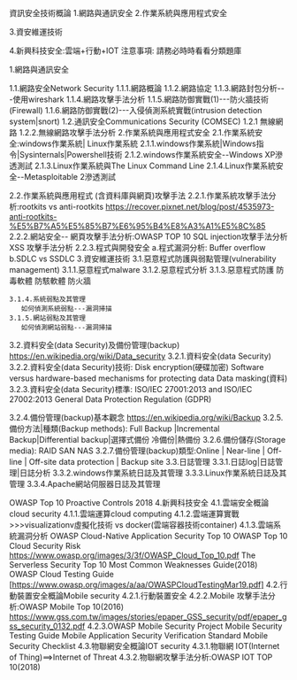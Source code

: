 資訊安全技術概論
1.網路與通訊安全
2.作業系統與應用程式安全

3.資安維運技術

4.新興科技安全:雲端+行動+IOT
注意事項:
請務必時時看看分類題庫

1.網路與通訊安全

  1.1.網路安全Network Security
    1.1.1.網路概論
    1.1.2.網路協定
    1.1.3.網路封包分析---使用wireshark
    1.1.4.網路攻擊手法分析
    1.1.5.網路防御實戰(1)---防火牆技術(Firewall)
    1.1.6.網路防御實戰(2)---入侵偵測系統實戰(intrusion detection system|snort)
  1.2.通訊安全Communications Security (COMSEC)
    1.2.1 無線網路
    1.2.2.無線網路攻擊手法分析
2.作業系統與應用程式安全
  2.1.作業系統安全:windows作業系統| Linux作業系統 
     2.1.1.windows作業系統|Windows指令|Sysinternals|Powershell技術
     2.1.2.windows作業系統安全--Windows XP滲透測試
     2.1.3.Linux作業系統與The Linux Command Line
     2.1.4.Linux作業系統安全--Metasploitable 2滲透測試
     
  2.2.作業系統與應用程式 (含資料庫與網頁)攻擊手法
    2.2.1.作業系統攻擊手法分析:rootkits vs anti-rootkits
       https://recover.pixnet.net/blog/post/4535973-anti-rootkits-%E5%B7%A5%E5%85%B7%E6%95%B4%E8%A3%A1%E5%8C%85
    2.2.2.網站安全--
        網頁攻擊手法分析:OWASP TOP 10
        SQL injection攻擊手法分析 
        XSS 攻擊手法分析
    2.2.3.程式與開發安全
        a.程式漏洞分析: Buffer overflow
        b.SDLC vs SSDLC
3.資安維運技術
  3.1.惡意程式防護與弱點管理(vulnerability management)
    3.1.1.惡意程式malware
    3.1.2.惡意程式分析
    3.1.3.惡意程式防護
         防毒軟體
         防駭軟體
         防火牆
         
    3.1.4.系統弱點及其管理
       如何偵測系統弱點---漏洞掃描
    3.1.5.網站弱點及其管理
       如何偵測網站弱點---漏洞掃描
 3.2.資料安全(data Security)及備份管理(backup)
    https://en.wikipedia.org/wiki/Data_security
   3.2.1.資料安全(data Security)
   3.2.2.資料安全(data Security)技術:
         Disk encryption(硬碟加密)
         Software versus hardware-based mechanisms for protecting data
         Data masking(資料)
   3.2.3.資料安全(data Security)標準:
         ISO/IEC 27001:2013 and ISO/IEC 27002:2013
         General Data Protection Regulation (GDPR) 
         
   3.2.4.備份管理(backup)基本觀念    https://en.wikipedia.org/wiki/Backup
   3.2.5.備份方法|種類(Backup methods):
           Full Backup |Incremental Backup|Differential backup|選擇式備份
           冷備份|熱備份
    3.2.6.備份儲存(Storage media): RAID  SAN NAS
    3.2.7.備份管理(backup)類型:Online | Near-line | Off-line | Off-site data protection | Backup site
 3.3.日誌管理
   3.3.1.日誌log|日誌管理|日誌分析
   3.3.2.windows作業系統日誌及其管理
   3.3.3.Linux作業系統日誌及其管理
   3.3.4.Apache網站伺服器日誌及其管理
   
   OWASP Top 10 Proactive Controls 2018
4.新興科技安全
  4.1.雲端安全概論cloud security
    4.1.1.雲端運算cloud computing
    4.1.2.雲端運算實戰>>>visualizationv虛擬化技術 vs docker(雲端容器技術container)
    4.1.3.雲端系統漏洞分析
       OWASP Cloud-Native Application Security Top 10
       OWASP Top 10 Cloud Security Risk
       https://www.owasp.org/images/3/3f/OWASP_Cloud_Top_10.pdf
       The Serverless Security Top 10 Most Common Weaknesses Guide(2018)
       OWASP Cloud Testing Guide [https://www.owasp.org/images/a/aa/OWASPCloudTestingMar19.pdf]
4.2.行動裝置安全概論Mobile security
  4.2.1.行動裝置安全
  4.2.2.Mobile 攻擊手法分析:OWASP Mobile Top 10(2016)
    https://www.gss.com.tw/images/stories/epaper_GSS_security/pdf/epaper_gss_security_0132.pdf
  4.2.3.OWASP Mobile Security Project
        Mobile Security Testing Guide
        Mobile Application Security Verification Standard
        Mobile Security Checklist
 4.3.物聯網安全概論IOT security
  4.3.1.物聯網 IOT(Internet of Thing)==>Internet of Threat
  4.3.2.物聯網攻擊手法分析:OWASP IOT TOP 10(2018)
